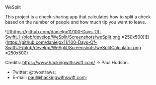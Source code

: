 WeSplit

This project is a check-sharing app that calculates how to split a check based on the number of people and how much tip you want to leave.

![](https://github.com/danielgx11/100-Days-Of-SwiftUI-/blob/develop/WeSplit/Screenshots/weSplit.png =250x500)![](https://github.com/danielgx11/100-Days-Of-SwiftUI-/blob/develop/WeSplit/Screenshots/weSplitCalculator.png =250x500)

Credits: https://www.hackingwithswift.com/ -> Paul Hudson.

- Twitter: @twostraws; 
- E-mail: paul@hackingwithswift.com;
